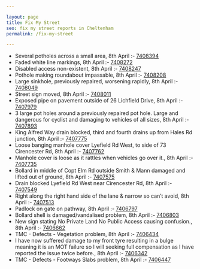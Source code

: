 ```yaml
---

layout: page
title: Fix My Street
seo: fix my street reports in Cheltenham
permalink: /fix-my-street

---
```


<!-- fix_marker starts -->

- Several potholes across a small area, 8th April :- [7408394](https://www.fixmystreet.com/report/7408394)
- Faded white line markings, 8th April :- [7408272](https://www.fixmystreet.com/report/7408272)
- Disabled access non-existent, 8th April :- [7408247](https://www.fixmystreet.com/report/7408247)
- Pothole making roundabout impassable, 8th April :- [7408208](https://www.fixmystreet.com/report/7408208)
- Large sinkhole, previously repaired, worsening rapidly, 8th April :- [7408049](https://www.fixmystreet.com/report/7408049)
- Street sign moved, 8th April :- [7408011](https://www.fixmystreet.com/report/7408011)
- Exposed pipe on pavement outside of 26 Lichfield Drive, 8th April :- [7407979](https://www.fixmystreet.com/report/7407979)
- 3 large pot holes around a previously repaired pot hole. Large and dangerous for cyclist and damaging to vehicles of all sizes, 8th April :- [7407893](https://www.fixmystreet.com/report/7407893)
- King Alfred Way drain blocked, third and fourth drains up from Hales Rd junction, 8th April :- [7407775](https://www.fixmystreet.com/report/7407775)
- Loose banging manhole cover Lyefield Rd West, to side of 73 Cirencester Rd, 8th April :- [7407762](https://www.fixmystreet.com/report/7407762)
- Manhole cover is loose as it rattles when vehicles go over it., 8th April :- [7407735](https://www.fixmystreet.com/report/7407735)
- Bollard in middle of Copt Elm Rd outside Smith & Mann damaged and lifted out of ground, 8th April :- [7407575](https://www.fixmystreet.com/report/7407575)
- Drain blocked Lyefield Rd West near Cirencester Rd, 8th April :- [7407549](https://www.fixmystreet.com/report/7407549)
- Right along the right hand side of the lane & narrow so can’t avoid, 8th April :- [7407513](https://www.fixmystreet.com/report/7407513)
- Padlock on gate on pathway, 8th April :- [7406797](https://www.fixmystreet.com/report/7406797)
- Bollard shell is damaged/vandalised problem, 8th April :- [7406803](https://www.fixmystreet.com/report/7406803)
- New sign stating No Private Land No Public Access causing confusion., 8th April :- [7406662](https://www.fixmystreet.com/report/7406662)
- TMC - Defects - Vegetation problem, 8th April :- [7406434](https://www.fixmystreet.com/report/7406434)
- I have now suffered damage to my front tyre resulting in a bulge meaning it is an MOT failure so I will seeking full compensation as I have reported the issue twice before., 8th April :- [7406342](https://www.fixmystreet.com/report/7406342)
- TMC - Defects - Footways Slabs problem, 8th April :- [7406447](https://www.fixmystreet.com/report/7406447)

<!-- fix_marker ends -->